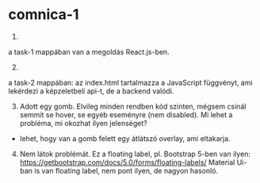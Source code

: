 # comnica-1

1.
a task-1 mappában van a megoldás React.js-ben.

2. 
a task-2 mappában:
az index.html tartalmazza a JavaScript függvényt, ami lekérdezi a képzeletbeli api-t, de
a backend valódi.


3.  Adott egy gomb. Elvileg minden rendben kód szinten, mégsem csinál semmit se hover, 
se egyéb eseményre (nem disabled). Mi lehet a probléma, mi okozhat ilyen jelenséget?
- lehet, hogy van a gomb felett egy átlátszó overlay, ami eltakarja.

4. Nem látok problémát. Ez a floating label, pl. Bootstrap 5-ben van ilyen:
https://getbootstrap.com/docs/5.0/forms/floating-labels/
Material Ui-ban is van floating label, nem pont ilyen, de nagyon hasonló.





